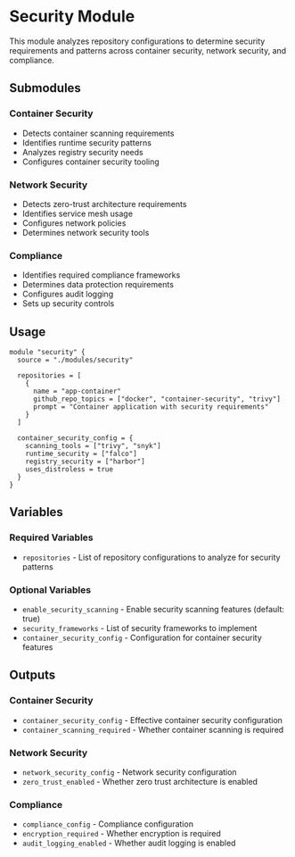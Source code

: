 # Security Module

This module analyzes repository configurations to determine security requirements and patterns across container security, network security, and compliance.

## Submodules

### Container Security
- Detects container scanning requirements
- Identifies runtime security patterns
- Analyzes registry security needs
- Configures container security tooling

### Network Security
- Detects zero-trust architecture requirements
- Identifies service mesh usage
- Configures network policies
- Determines network security tools

### Compliance
- Identifies required compliance frameworks
- Determines data protection requirements
- Configures audit logging
- Sets up security controls

## Usage

```hcl
module "security" {
  source = "./modules/security"

  repositories = [
    {
      name = "app-container"
      github_repo_topics = ["docker", "container-security", "trivy"]
      prompt = "Container application with security requirements"
    }
  ]

  container_security_config = {
    scanning_tools = ["trivy", "snyk"]
    runtime_security = ["falco"]
    registry_security = ["harbor"]
    uses_distroless = true
  }
}
```

## Variables

### Required Variables
- `repositories` - List of repository configurations to analyze for security patterns

### Optional Variables
- `enable_security_scanning` - Enable security scanning features (default: true)
- `security_frameworks` - List of security frameworks to implement
- `container_security_config` - Configuration for container security features

## Outputs

### Container Security
- `container_security_config` - Effective container security configuration
- `container_scanning_required` - Whether container scanning is required

### Network Security
- `network_security_config` - Network security configuration
- `zero_trust_enabled` - Whether zero trust architecture is enabled

### Compliance
- `compliance_config` - Compliance configuration
- `encryption_required` - Whether encryption is required
- `audit_logging_enabled` - Whether audit logging is enabled